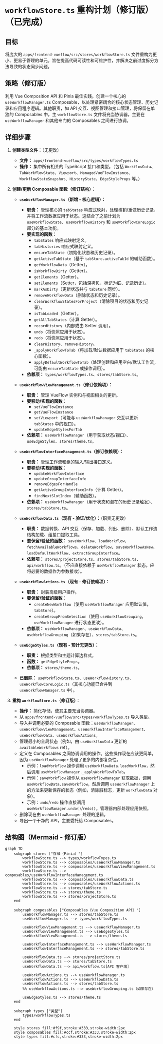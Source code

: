 # `workflowStore.ts` 重构计划（修订版）（已完成）

## 目标

将庞大的 `apps/frontend-vueflow/src/stores/workflowStore.ts` 文件重构为更小、更易于管理的单元。旨在提高代码可读性和可维护性，并解决之前过度拆分方法导致的状态同步问题。

## 策略（修订版）

利用 Vue Composition API 和 Pinia 最佳实践。创建一个核心的 `useWorkflowManager.ts` Composable，以处理紧密耦合的核心状态管理、历史记录和应用程序逻辑。其他职责，如 API 交互、视图管理和接口管理，将保留在单独的 Composables 中。主 `workflowStore.ts` 文件将充当协调器，主要在 `useWorkflowManager` 和其他专门的 Composables 之间进行协调。

## 详细步骤

1.  **创建类型文件：**（无更改）

    - **文件：** `apps/frontend-vueflow/src/types/workflowTypes.ts`
    - **操作：** 集中所有相关的 TypeScript 接口和类型。（包括 `WorkflowData`、`TabWorkflowState`、`Viewport`、`ManagedVueFlowInstance`、`WorkflowStateSnapshot`、`HistoryState`、`EdgeStyleProps` 等。）

2.  **创建/更新 Composable 函数（修订结构）：**

    - **`useWorkflowManager.ts`（新增 - 核心逻辑）：**

      - **职责：** 管理核心的 `tabStates` 响应式映射，处理撤销/重做历史记录，并将工作流数据应用于状态。这结合了之前计划为 `useWorkflowState`、`useWorkflowHistory` 和 `useWorkflowCoreLogic` 部分的基本功能。
      - **要实现的函数：**
        - `tabStates` 响应式映射定义。
        - `tabHistories` 响应式映射定义。
        - `ensureTabState`（初始化状态和历史记录）。
        - `getActiveTabState`（基于 `tabStore.activeTabId` 的辅助函数）。
        - `getWorkflowData`（Getter）。
        - `isWorkflowDirty`（Getter）。
        - `getElements`（Getter）。
        - `setElements`（Setter，包括深拷贝、标记为脏、记录历史）。
        - `markAsDirty`（更新状态并与 `tabStore` 同步）。
        - `removeWorkflowData`（删除状态和历史记录）。
        - `clearWorkflowStatesForProject`（清除项目的状态和历史记录）。
        - `isTabLoaded`（Getter）。
        - `getAllTabStates`（计算 Getter）。
        - `recordHistory`（内部或由 Setter 调用）。
        - `undo`（将快照应用于状态）。
        - `redo`（将快照应用于状态）。
        - `clearHistory`、`removeHistory`。
        - `_applyWorkflowToTab`（将加载/默认数据应用于 `tabStates` 的核心函数）。
        - `applyDefaultWorkflowToTab`（处理创建和应用空白/默认工作流，可能由 `ensureTabState` 或操作调用）。
      - **依赖项：** `types/workflowTypes.ts`、`stores/tabStore.ts`。

    - **`useWorkflowViewManagement.ts`（修订依赖项）：**

      - **职责：** 管理 VueFlow 实例和与视图相关的更新。
      - **要移动/实现的函数：**
        - `setVueFlowInstance`
        - `getVueFlowInstance`
        - `setViewport`（可能与 `useWorkflowManager` 交互以更新 `tabStates` 中的视口）。
        - `updateEdgeStylesForTab`
      - **依赖项：** `useWorkflowManager`（用于获取状态/视口）、`useEdgeStyles`、`stores/theme.ts`。

    - **`useWorkflowInterfaceManagement.ts`（修订依赖项）：**

      - **职责：** 管理工作流和组的输入/输出接口定义。
      - **要移动/实现的函数：**
        - `updateWorkflowInterface`
        - `updateGroupInterfaceInfo`
        - `removeEdgesForHandle`
        - `getActiveGroupInterfaceInfo`（计算 Getter）。
        - `findNextSlotIndex`（辅助函数）。
      - **依赖项：** `useWorkflowManager`（用于状态和潜在的历史记录触发）、`stores/tabStore.ts`。

    - **`useWorkflowData.ts`（现有 - 验证/优化）：**（职责无更改）

      - **职责：** 数据转换、API 交互（保存、加载、列出、删除）、默认工作流结构加载、组接口提取工具。
      - **要保留/验证的函数：** `saveWorkflow`、`loadWorkflow`、`fetchAvailableWorkflows`、`deleteWorkflow`、`saveWorkflowAsNew`、`loadDefaultWorkflow`、`extractGroupInterface`。
      - **依赖项：** `stores/projectStore.ts`、`stores/tabStore.ts`、`api/workflow.ts`。（不应直接依赖于 `useWorkflowManager` 状态，应将必要的数据作为参数接收）。

    - **`useWorkflowActions.ts`（现有 - 修订依赖项）：**

      - **职责：** 封装高级用户操作。
      - **要保留/验证的函数：**
        - `createNewWorkflow`（使用 `useWorkflowManager` 应用默认值，`tabStore`）。
        - `createGroupFromSelection`（使用 `useWorkflowGrouping`，`useWorkflowManager` 进行状态更改）。
      - **依赖项：** `useWorkflowManager`、`useWorkflowData`、`useWorkflowGrouping`（如果存在）、`stores/tabStore.ts`。

    - **`useEdgeStyles.ts`（现有 - 预计无更改）：**

      - **职责：** 根据类型和主题计算边样式。
      - **函数：** `getEdgeStyleProps`。
      - **依赖项：** `stores/theme.ts`。

    - **已删除：** `useWorkflowState.ts`、`useWorkflowHistory.ts`、`useWorkflowCoreLogic.ts`（其核心功能已合并到 `useWorkflowManager.ts` 中）。

3.  **重构 `workflowStore.ts`（修订版）：**
    - **操作：** 简化存储，使其主要充当协调器。
    - 从 `apps/frontend-vueflow/src/types/workflowTypes.ts` 导入类型。
    - 导入并调用必要的 Composable 函数：`useWorkflowManager`、`useWorkflowViewManagement`、`useWorkflowInterfaceManagement`、`useWorkflowData`、`useWorkflowActions`。
    - 管理最小的全局状态（例如，由 `useWorkflowData` 更新的 `availableWorkflows` ref）。
    - 定义在 Composables 之间协调调用的操作。这些操作现在应该更简单，因为 `useWorkflowManager` 处理了更多的内部复杂性。
      - 示例：`loadWorkflow` 操作调用 `useWorkflowData.loadWorkflow`，然后调用 `useWorkflowManager._applyWorkflowToTab`。
      - 示例：`saveWorkflow` 操作从 `useWorkflowManager` 获取数据，调用 `useWorkflowData.saveWorkflow`，然后调用 `useWorkflowManager` 上的方法来更新保存的状态（例如，清除脏标志，更新 `workflowData` 对象）。
      - 示例：`undo`/`redo` 操作直接调用 `useWorkflowManager.undo()`/`redo()`。管理器内部处理应用快照。
    - 删除现在由 `useWorkflowManager` 处理的逻辑。
    - 导出一个干净的 API，主要委托给 Composables。

## 结构图（Mermaid - 修订版）

```mermaid
graph TD
    subgraph stores ["存储（Pinia）"]
        workflowStore.ts --> types/workflowTypes.ts
        workflowStore.ts --> composables/useWorkflowManager.ts
        workflowStore.ts --> composables/useWorkflowViewManagement.ts
        workflowStore.ts --> composables/useWorkflowInterfaceManagement.ts
        workflowStore.ts --> composables/useWorkflowData.ts
        workflowStore.ts --> composables/useWorkflowActions.ts
        workflowStore.ts --> stores/tabStore.ts
        workflowStore.ts --> stores/theme.ts
        workflowStore.ts --> stores/projectStore.ts
    end

    subgraph composables ["Composables（Vue Composition API）"]
        useWorkflowManager.ts --> stores/tabStore.ts
        useWorkflowManager.ts --> types/workflowTypes.ts

        useWorkflowViewManagement.ts --> useWorkflowManager.ts
        useWorkflowViewManagement.ts --> useEdgeStyles.ts
        useWorkflowViewManagement.ts --> stores/theme.ts

        useWorkflowInterfaceManagement.ts --> useWorkflowManager.ts
        useWorkflowInterfaceManagement.ts --> stores/tabStore.ts

        useWorkflowData.ts --> stores/projectStore.ts
        useWorkflowData.ts --> stores/tabStore.ts
        useWorkflowData.ts --> api/workflow.ts[API 客户端]

        useWorkflowActions.ts --> useWorkflowManager.ts
        useWorkflowActions.ts --> useWorkflowData.ts
        useWorkflowActions.ts --> stores/tabStore.ts
        %% useWorkflowActions.ts --> useWorkflowGrouping.ts（如果存在）

        useEdgeStyles.ts --> stores/theme.ts
    end

    subgraph types ["类型"]
        types/workflowTypes.ts
    end

    style stores fill:#f9f,stroke:#333,stroke-width:2px
    style composables fill:#ccf,stroke:#333,stroke-width:2px
    style types fill:#cfc,stroke:#333,stroke-width:2px
```
